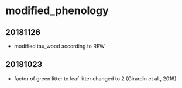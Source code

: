 # modified_phenology

## 20181126
* modified tau_wood according to REW

## 20181023
* factor of green litter to leaf litter changed to 2 (Girardin et al., 2016)

